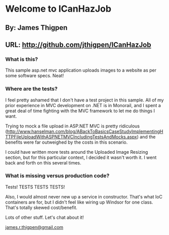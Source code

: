 # Welcome to ICanHazJob #

## By: James Thigpen ##
## URL: http://github.com/jthigpen/ICanHazJob ##

### What is this? ###

This sample asp.net mvc application uploads images to a website as per some 
software specs. Neat!

### Where are the tests? ###

I feel pretty ashamed that I don't have a test project in this sample. All of my prior experience in
MVC development on .NET is in Monorail, and I spent a great deal of time fighting with the MVC framework
to let me do things I want.

Trying to mock a file upload in ASP.NET MVC is pretty ridiculous (http://www.hanselman.com/blog/ABackToBasicsCaseStudyImplementingHTTPFileUploadWithASPNETMVCIncludingTestsAndMocks.aspx)
and the benefits were far outweighed by the costs in this scenario.

I could have written more tests around the Uploaded Image Resizing section, but for this 
particular context, I decided it wasn't worth it. I went back and forth on this several times.

### What is missing versus production code? ###

Tests!  TESTS TESTS TESTS!

Also, I would almost never new up a service in constructor. That's what IoC containers are for, but I didn't
feel like wiring up Windsor for one class.  That's totally skewed cost/benefit.

Lots of other stuff.  Let's chat about it!

james.r.thigpen@gmail.com